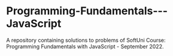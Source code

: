 # Programming-Fundamentals---JavaScript
A repository containing solutions to problems of SoftUni Course: Programming Fundamentals with JavaScript - September 2022.
